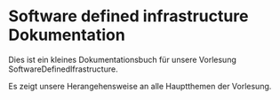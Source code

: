 # Software defined infrastructure Dokumentation

Dies ist ein kleines Dokumentationsbuch für unsere Vorlesung SoftwareDefinedIfrastructure.

Es zeigt unsere Herangehensweise an alle Hauptthemen der Vorlesung.

```{tableofcontents}
```
